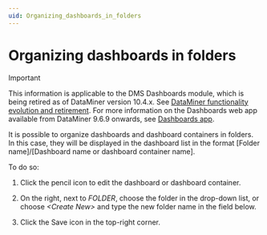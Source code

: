 ```yaml
---
uid: Organizing_dashboards_in_folders
---
```


# Organizing dashboards in folders

> [!IMPORTANT]
> This information is applicable to the DMS Dashboards module, which is being retired as of DataMiner version 10.4.x. See [DataMiner functionality evolution and retirement](xref:Software_support_life_cycles#dataminer-functionality-evolution-and-retirement). For more information on the Dashboards web app available from DataMiner 9.6.9 onwards, see [Dashboards app](xref:newR_D).

It is possible to organize dashboards and dashboard containers in folders. In this case, they will be displayed in the dashboard list in the format \[Folder name\]/\[Dashboard name or dashboard container name\].

To do so:

1. Click the pencil icon to edit the dashboard or dashboard container.

2. On the right, next to *FOLDER*, choose the folder in the drop-down list, or choose *\<Create New>* and type the new folder name in the field below.

3. Click the Save icon in the top-right corner.
